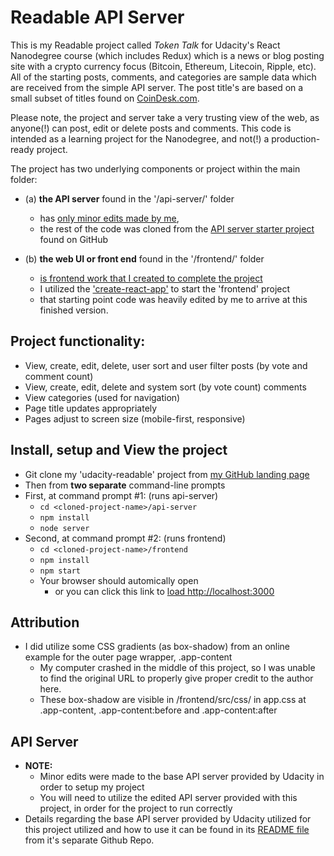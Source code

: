 # Readable API Server

This is my Readable project called *Token Talk* for Udacity's React Nanodegree course
(which includes Redux) which is a news or blog posting site with a crypto currency
focus (Bitcoin, Ethereum, Litecoin, Ripple, etc).  All of the starting posts, comments,
and categories are sample data which are received from the simple API server. The post title's
are based on a small subset of titles found on [CoinDesk.com](https://www.coindesk.com/).

Please note, the project and server take a very trusting view of the web, as anyone(!) can post, edit
or delete posts and comments. This code is intended as a learning project for the Nanodegree,
and not(!) a production-ready project.

The project has two underlying components or project within the main folder:

* (a) **the API server** found in the '/api-server/' folder
    * has <u>only minor edits made by me</u>,
    * the rest of the code was cloned from the [API server starter project](https://github.com/udacity/reactnd-project-readable-starter) found on GitHub

* (b) **the web UI or front end** found in the '/frontend/' folder
    * <u>is frontend work that I created to complete the project</u>
    * I utilized the ['create-react-app'](https://github.com/facebookincubator/create-react-app) to start the 'frontend' project
    * that starting point code was heavily edited by me to arrive at this finished version.


## Project functionality:
* View, create, edit, delete, user sort and user filter posts (by vote and comment count)
* View, create, edit, delete and system sort (by vote count) comments
* View categories (used for navigation)
* Page title updates appropriately
* Pages adjust to screen size (mobile-first, responsive)

## Install, setup and View the project
* Git clone my 'udacity-readable' project from [my GitHub landing page](https://github.com/NewMediaCatalyst)
* Then from **two separate** command-line prompts
* First, at command prompt #1: (runs api-server)
    * `cd <cloned-project-name>/api-server`
    * `npm install`
    * `node server`
* Second, at command prompt #2: (runs frontend)
    * `cd <cloned-project-name>/frontend`
    * `npm install`
    * `npm start`
    * Your browser should automically open
        * or you can click this link to [load http://localhost:3000](http://localhost:3000)

## Attribution
* I did utilize some CSS gradients (as box-shadow) from an online example for the outer page wrapper, .app-content
    * My computer crashed in the middle of this project, so I was unable to find the original URL to properly give proper credit to the author here.
    * These box-shadow are visible in /frontend/src/css/ in app.css at .app-content, .app-content:before and .app-content:after

## API Server

* **NOTE:**
    * Minor edits were made to the base API server provided by Udacity in order to setup my project
    * You will need to utilize the edited API server provided with this project, in order for the project to run correctly
* Details regarding the base API server provided by Udacity utilized for this project utilized and how to use it can be found in its [README file](https://github.com/udacity/reactnd-project-readable-starter/blob/master/api-server/README.md) from it's separate Github Repo.
